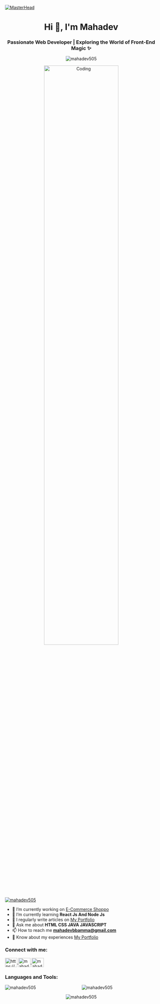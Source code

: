 [![MasterHead](https://cdn.shopify.com/s/files/1/0070/5901/3716/files/coding_background.jpg?v=1688538955)](https://my-portfolio-axlhyjgsc-mahadevs-projects-7f30d1a2.vercel.app/)

<h1 align="center">Hi 👋, I'm Mahadev</h1>

<h3 align="center">Passionate Web Developer | Exploring the World of Front-End Magic ✨</h3>

<p align="center">
  <img src="https://komarev.com/ghpvc/?username=mahadev505&label=Profile%20views&color=0e75b6&style=flat" alt="mahadev505" align="center" />
</p>


<p align="center">
  <img alt="Coding" width="70%" src="https://cdn.dribbble.com/users/1162077/screenshots/3848914/media/7ed7d5ca074b48b328150e5a231e8d1f.gif">
</p>


<p align="left">
  <a href="https://github.com/ryo-ma/github-profile-trophy"><img src="https://github-profile-trophy.vercel.app/?username=mahadev505" alt="mahadev505" /></a>
</p>

- 🔭 I’m currently working on [E-Commerce Shoppo](https://e-com-deploye-pixt-6ufy7te3g-mahadevs-projects-7f30d1a2.vercel.app/)
- 🌱 I’m currently learning **React Js And Node Js**
- 📝 I regularly write articles on [My Portfolio](https://my-portfolio-axlhyjgsc-mahadevs-projects-7f30d1a2.vercel.app/)
- 💬 Ask me about **HTML CSS JAVA JAVASCRIPT**
- 📫 How to reach me **mahadevbbamma@gmail.com**
- 📄 Know about my experiences [My Portfolio](https://my-portfolio-axlhyjgsc-mahadevs-projects-7f30d1a2.vercel.app/)

<h3 align="left">Connect with me:</h3>
<p align="left">
  <a href="https://www.linkedin.com/in/mahadev-bamma/" target="blank">
    <img align="center" src="https://raw.githubusercontent.com/rahuldkjain/github-profile-readme-generator/master/src/images/icons/Social/linked-in-alt.svg" alt="https://www.linkedin.com/in/mahadev-bamma/" height="30" width="40" />
  </a>
  <a href="https://www.codechef.com/users/mahadevbamma" target="blank">
    <img align="center" src="https://cdn.jsdelivr.net/npm/simple-icons@3.1.0/icons/codechef.svg" alt="mahadevbamma" height="30" width="40" />
  </a>
  <a href="https://www.hackerrank.com/mahadevbamma" target="blank">
    <img align="center" src="https://raw.githubusercontent.com/rahuldkjain/github-profile-readme-generator/master/src/images/icons/Social/hackerrank.svg" alt="mahadevbamma" height="30" width="40" />
  </a>
</p>

<h3 align="left">Languages and Tools:</h3>
<p align="left">
  <!-- Add your icons and links here for the languages and tools -->
</p>

<p align="center">
  <img align="left" src="https://github-readme-stats.vercel.app/api/top-langs?username=mahadev505&show_icons=true&locale=en&layout=compact" alt="mahadev505" />
</p>

<p align="center">
  <img align="center" src="https://github-readme-stats.vercel.app/api?username=mahadev505&show_icons=true&locale=en" alt="mahadev505" />
</p>

<p align="center">
  <img align="center" src="https://github-readme-streak-stats.herokuapp.com/?user=mahadev505&" alt="mahadev505" />
</p>
